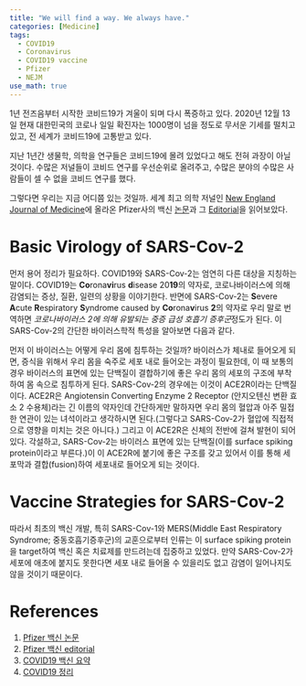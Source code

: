 ```yaml
---
title: "We will find a way. We always have."
categories: [Medicine]
tags:
  - COVID19
  - Coronavirus
  - COVID19 vaccine
  - Pfizer
  - NEJM
use_math: true
---
```

1년 전즈음부터 시작한 코비드19가 겨울이 되며 다시 폭증하고 있다. 2020년 12월 13일 현재 대한민국의 코로나 일일 확진자는 1000명이 넘을 정도로 무서운 기세를 떨치고 있고, 전 세계가 코비드19에 고통받고 있다.

지난 1년간 생물학, 의학을 연구들은 코비드19에 몰려 있었다고 해도 전혀 과장이 아닐 것이다. 수많은 저널들이 코비드 연구를 우선순위로 올려주고, 수많은 분야의 수많은 사람들이 셀 수 없을 코비드 연구를 했다.

그렇다면 우리는 지금 어디쯤 있는 것일까. 세계 최고 의학 저널인 [New England Journal of Medicine](https://www.nejm.org/)에 올라온 Pfizer사의 백신 [논문](https://www.nejm.org/doi/full/10.1056/NEJMoa2034577?query=RP)과 그 [Editorial](https://www.nejm.org/doi/pdf/10.1056/NEJMe2034717?articleTools=true)을 읽어보았다.

# Basic Virology of SARS-Cov-2

먼저 용어 정리가 필요하다. COVID19와 SARS-Cov-2는 엄연히 다른 대상을 지칭하는 말이다. COVID19는 **Co**rona**vi**rus **d**isease 20**19**의 약자로, 코로나바이러스에 의해 감염되는 증상, 질환, 일련의 상황을 이야기한다. 반면에 SARS-Cov-2는 **S**evere **A**cute **R**espiratory **S**yndrome caused by **Co**rona**v**irus **2**의 약자로 우리 말로 번역하면 *코로나바이러스 2에 의해 유발되는 중증 급성 호흡기 증후군*정도가 된다. 이 SARS-Cov-2의 간단한 바이러스학적 특성을 알아보면 다음과 같다.

먼저 이 바이러스는 어떻게 우리 몸에 침투하는 것일까? 바이러스가 체내로 들어오게 되면, 증식을 위해서 우리 몸을 숙주로 세포 내로 들어오는 과정이 필요한데, 이 때 보통의 경우 바이러스의 표면에 있는 단백질이 결합하기에 좋은 우리 몸의 세포의 구조에 부착하여 몸 속으로 침투하게 된다. SARS-Cov-2의 경우에는 이것이 ACE2R이라는 단백질이다. ACE2R은 Angiotensin Converting Enzyme 2 Receptor (안지오텐신 변환 효소 2 수용체)라는 긴 이름의 약자인데 간단하게만 말하자면 우리 몸의 혈압과 아주 밀접한 연관이 있는 녀석이라고 생각하시면 된다.(그렇다고 SARS-Cov-2가 혈압에 직접적으로 영향을 미치는 것은 아니다.) 그리고 이 ACE2R은 신체의 전반에 걸쳐 발현이 되어 있다. 각설하고, SARS-Cov-2는 바이러스 표면에 있는 단백질(이를 surface spiking protein이라고 부른다.)이 이 ACE2R에 붙기에 좋은 구조를 갖고 있어서 이를 통해 세포막과 결합(fusion)하여 세포내로 들어오게 되는 것이다.

# Vaccine Strategies for SARS-Cov-2

따라서 최초의 백신 개발, 특히 SARS-Cov-1와 MERS(Middle East Respiratory Syndrome; 중동호흡기증후군)의 교훈으로부터 인류는 이 surface spiking protein을 target하여 백신 혹은 치료제를 만드려는데 집중하고 있었다. 만약 SARS-Cov-2가 세포에 애초에 붙지도 못한다면 세포 내로 들어올 수 있을리도 없고 감염이 일어나지도 않을 것이기 때문이다.



# References

1. [Pfizer 백신 논문](https://www.nejm.org/doi/full/10.1056/NEJMoa2034577?query=RP)
2. [Pfizer 백신 editorial](https://www.nejm.org/doi/pdf/10.1056/NEJMe2034717?articleTools=true)
3. [COVID19 백신 요약](https://www.uptodate.com/contents/coronavirus-disease-2019-covid-19-vaccines-to-prevent-sars-cov-2-infection?search=covid&source=search_result&selectedTitle=2~150&usage_type=default&display_rank=2)
4. [COVID19 정리](https://www.uptodate.com/contents/coronavirus-disease-2019-covid-19-epidemiology-virology-and-prevention?search=covid&source=search_result&selectedTitle=7~150&usage_type=default&display_rank=7)
